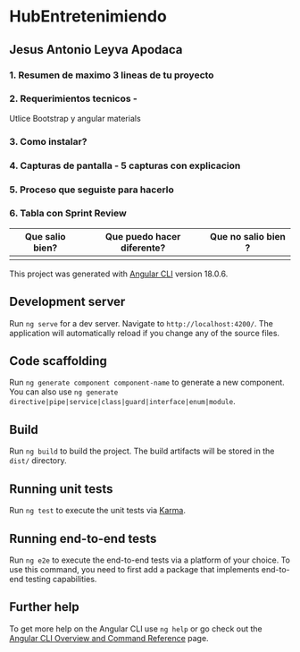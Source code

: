 # HubEntretenimiendo

## Jesus Antonio Leyva Apodaca

### 1. Resumen de maximo 3 lineas de tu proyecto

### 2. Requerimientos tecnicos -
Utlice Bootstrap y angular materials

### 3. Como instalar?

### 4. Capturas de pantalla - 5 capturas con explicacion



### 5. Proceso que seguiste para hacerlo 


### 6. Tabla con Sprint Review 

| Que salio bien? | Que puedo hacer diferente? | Que no salio bien ? |
------------------|----------------------------|-----------------------
|  |  |  |


This project was generated with [Angular CLI](https://github.com/angular/angular-cli) version 18.0.6.

## Development server

Run `ng serve` for a dev server. Navigate to `http://localhost:4200/`. The application will automatically reload if you change any of the source files.

## Code scaffolding

Run `ng generate component component-name` to generate a new component. You can also use `ng generate directive|pipe|service|class|guard|interface|enum|module`.

## Build

Run `ng build` to build the project. The build artifacts will be stored in the `dist/` directory.

## Running unit tests

Run `ng test` to execute the unit tests via [Karma](https://karma-runner.github.io).

## Running end-to-end tests

Run `ng e2e` to execute the end-to-end tests via a platform of your choice. To use this command, you need to first add a package that implements end-to-end testing capabilities.

## Further help

To get more help on the Angular CLI use `ng help` or go check out the [Angular CLI Overview and Command Reference](https://angular.dev/tools/cli) page.
